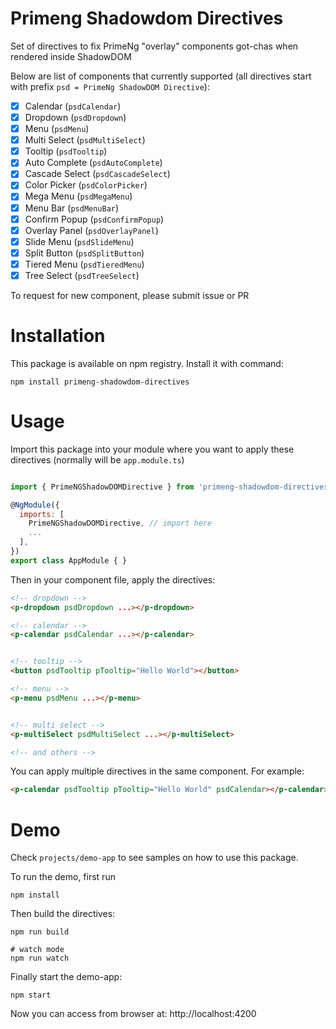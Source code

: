 # Primeng Shadowdom Directives
Set of directives to fix PrimeNg "overlay" components got-chas when rendered inside ShadowDOM

Below are list of components that currently supported (all directives start with prefix `psd = PrimeNg ShadowDOM Directive`):
- [x] Calendar (`psdCalendar`)
- [x] Dropdown (`psdDropdown`)
- [x] Menu (`psdMenu`)
- [x] Multi Select (`psdMultiSelect`)
- [x] Tooltip (`psdTooltip`)
- [x] Auto Complete (`psdAutoComplete`)
- [x] Cascade Select (`psdCascadeSelect`)
- [x] Color Picker (`psdColorPicker`)
- [x] Mega Menu (`psdMegaMenu`)
- [x] Menu Bar (`psdMenuBar`)
- [x] Confirm Popup (`psdConfirmPopup`)
- [x] Overlay Panel (`psdOverlayPanel`)
- [x] Slide Menu (`psdSlideMenu`)
- [x] Split Button (`psdSplitButton`)
- [x] Tiered Menu (`psdTieredMenu`)
- [x] Tree Select (`psdTreeSelect`)

To request for new component, please submit issue or PR
# Installation
This package is available on npm registry. Install it with command:
```
npm install primeng-shadowdom-directives
```
# Usage
Import this package into your module where you want to apply these directives (normally will be `app.module.ts`)
```js

import { PrimeNGShadowDOMDirective } from 'primeng-shadowdom-directives';

@NgModule({
  imports: [
    PrimeNGShadowDOMDirective, // import here
    ...
  ],
})
export class AppModule { }
```
Then in your component file, apply the directives:
```html
<!-- dropdown -->
<p-dropdown psdDropdown ...></p-dropdown>

<!-- calendar -->
<p-calendar psdCalendar ...></p-calendar>


<!-- tooltip -->
<button psdTooltip pTooltip="Hello World"></button>

<!-- menu -->
<p-menu psdMenu ...></p-menu>


<!-- multi select -->
<p-multiSelect psdMultiSelect ...></p-multiSelect>

<!-- and others -->
```
You can apply multiple directives in the same component. For example:
```html
<p-calendar psdTooltip pTooltip="Hello World" psdCalendar></p-calendar>
```

# Demo
Check `projects/demo-app` to see samples on how to use this package.

To run the demo, first run
```
npm install
```
Then build the directives:
```
npm run build

# watch mode
npm run watch
```
Finally start the demo-app:
```
npm start
```
Now you can access from browser at: http://localhost:4200